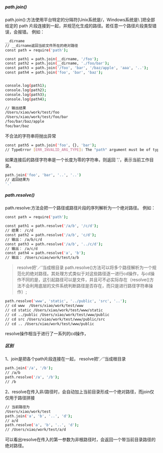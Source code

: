##### path.join()

path.join():方法使用平台特定的分隔符\[Unix系统是/，Windows系统是\\ \]把全部给定的 path 片段连接到一起，并规范化生成的路径。若任意一个路径片段类型错误，会报错。 例如：

```bash
__dirname
// __dirname返回当前文件所在的绝对路径
const path = require('path');

const path1 = path.join(__dirname, '/foo');
const path2 = path.join(__dirname, './foo/bar');
const path3 = path.join('/foo', 'bar', '/baz/apple', 'aaa', '..');
const path4 = path.join('foo', 'bar', 'baz');


console.log(path1);
console.log(path2);
console.log(path3);
console.log(path4);

// 输出结果
/Users/xiao/work/test/foo
/Users/xiao/work/test/foo/bar
/foo/bar/baz/apple
foo/bar/baz
```

不合法的字符串将抛出异常

```bash
const path5 = path.join('foo', {}, 'bar');
// TypeError [ERR_INVALID_ARG_TYPE]: The "path" argument must be of type string. Received type object
```

如果连接后的路径字符串是一个长度为零的字符串，则返回 '.'，表示当前工作目录。

```bash
path.join('foo', 'bar', '..', '..')
// 返回结果为
'.'
```

##### path.resolve()

path.resolve:方法会把一个路径或路径片段的序列解析为一个绝对路径。 例如：

```bash
const path = require('path');

const path1 = path.resolve('/a/b', '/c/d');
// 结果： /c/d
const path2 = path.resolve('/a/b', 'c/d');
// 输出： /a/b/c/d
const path3 = path.resolve('/a/b', '../c/d');
// 输出： /a/c/d
const path4 = path.resolve('a', 'b');
// 输出： /Users/xiao/work/test/a/b
```

> resolve把‘／’当成根目录 path.resolve()方法可以将多个路径解析为一个规范化的绝对路径。其处理方式类似于对这些路径逐一进行cd操作，与cd操作不同的是，这引起路径可以是文件，并且可不必实际存在（resolve()方法不会利用底层的文件系统判断路径是否存在，而只是进行路径字符串操作）;

```bash
path.resolve('www', 'static', '../public', 'src', '..');
// cd www  /Users/xiao/work/test/www
// cd static /Users/xiao/work/test/www/static
// cd ../public /Users/xiao/work/test/www/public
// cd src /Users/xiao/work/test/www/public/src
// cd .. /Users/xiao/work/test/www/public
```

resolve操作相当于进行了一系列的cd操作，

##### 区别

1、join是把各个path片段连接在一起， resolve把‘／’当成根目录

```bash
path.join('/a', '/b'); 
// /a/b
path.resolve('/a', '/b');
// /b
```

2、resolve在传入非/路径时，会自动加上当前目录形成一个绝对路径，而join仅仅用于路径拼接

```bash
// 当前路径为
/Users/xiao/work/test
path.join('a', 'b', '..', 'd');
// a/d
path.resolve('a', 'b', '..', 'd');
// /Users/xiao/work/test/a/d
```

可以看出resolve在传入的第一参数为非根路径时，会返回一个带当前目录路径的绝对路径。
